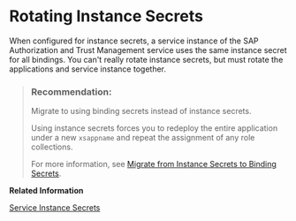<!-- loio8bfbbf5fb2094f8fafc9295ce6ea37a1 -->

# Rotating Instance Secrets

When configured for instance secrets, a service instance of the SAP Authorization and Trust Management service uses the same instance secret for all bindings. You can't really rotate instance secrets, but must rotate the applications and service instance together.

> ### Recommendation:  
> Migrate to using binding secrets instead of instance secrets.
> 
> Using instance secrets forces you to redeploy the entire application under a new `xsappname` and repeat the assignment of any role collections.
> 
> For more information, see [Migrate from Instance Secrets to Binding Secrets](migrate-from-instance-secrets-to-binding-secrets-dcee867.md).

**Related Information**  


[Service Instance Secrets](service-instance-secrets-5578ec4.md "When an application consumes a service instance of the SAP Authorization and Trust Management service (XSUAA), the application identifies itself to the service instance with a client ID and a secret. The client ID and secret are the credentials with which an application authenticates itself to the service instance.")

